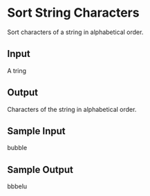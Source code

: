 # Sort String Characters

Sort characters of a string in alphabetical order.

## Input
A tring

## Output
Characters of the string in alphabetical order.

## Sample Input
bubble

## Sample Output
bbbelu

